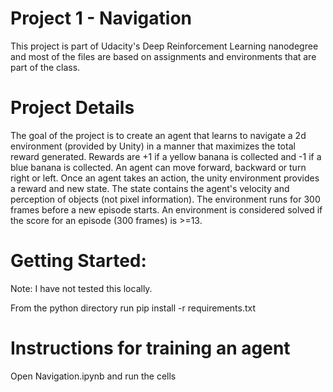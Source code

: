 # Project 1 - Navigation
This project is part of Udacity's Deep Reinforcement Learning nanodegree and most of the files are based on assignments and environments that are part of the class.

# Project Details
The goal of the project is to create an agent that learns to navigate a 2d environment (provided by Unity) in a manner that maximizes the total reward generated. Rewards are +1 if a yellow banana is collected and -1 if a blue banana is collected. An agent can move forward, backward or turn right or left. Once an agent takes an action, the unity environment provides a reward and new state. The state contains the agent's velocity and perception of objects (not pixel information). The environment runs for 300 frames before a new episode starts. An environment is considered solved if the score for an episode (300 frames) is >=13.

# Getting Started:
Note: I have not tested this locally.

From the python directory run 
pip install -r requirements.txt

# Instructions for training an agent
Open Navigation.ipynb and run the cells 
